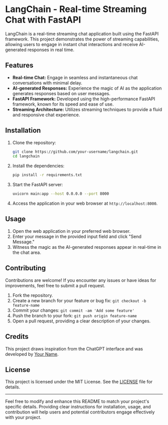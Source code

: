 # LangChain - Real-time Streaming Chat with FastAPI

LangChain is a real-time streaming chat application built using the FastAPI framework. This project demonstrates the power of streaming capabilities, allowing users to engage in instant chat interactions and receive AI-generated responses in real time.

## Features

- **Real-time Chat:** Engage in seamless and instantaneous chat conversations with minimal delay.
- **AI-generated Responses:** Experience the magic of AI as the application generates responses based on user messages.
- **FastAPI Framework:** Developed using the high-performance FastAPI framework, known for its speed and ease of use.
- **Streaming Architecture:** Utilizes streaming techniques to provide a fluid and responsive chat experience.

## Installation

1. Clone the repository:

    ```bash
    git clone https://github.com/your-username/langchain.git
    cd langchain
    ```

2. Install the dependencies:

    ```bash
    pip install -r requirements.txt
    ```

3. Start the FastAPI server:

    ```bash
    uvicorn main:app --host 0.0.0.0 --port 8000
    ```

4. Access the application in your web browser at `http://localhost:8000`.

## Usage

1. Open the web application in your preferred web browser.
2. Enter your message in the provided input field and click "Send Message."
3. Witness the magic as the AI-generated responses appear in real-time in the chat area.

## Contributing

Contributions are welcome! If you encounter any issues or have ideas for improvements, feel free to submit a pull request.

1. Fork the repository.
2. Create a new branch for your feature or bug fix: `git checkout -b feature-name`
3. Commit your changes: `git commit -am 'Add some feature'`
4. Push the branch to your fork: `git push origin feature-name`
5. Open a pull request, providing a clear description of your changes.

## Credits

This project draws inspiration from the ChatGPT interface and was developed by [Your Name](https://github.com/your-username).

## License

This project is licensed under the MIT License. See the [LICENSE](LICENSE) file for details.

---

Feel free to modify and enhance this README to match your project's specific details. Providing clear instructions for installation, usage, and contribution will help users and potential contributors engage effectively with your project.
